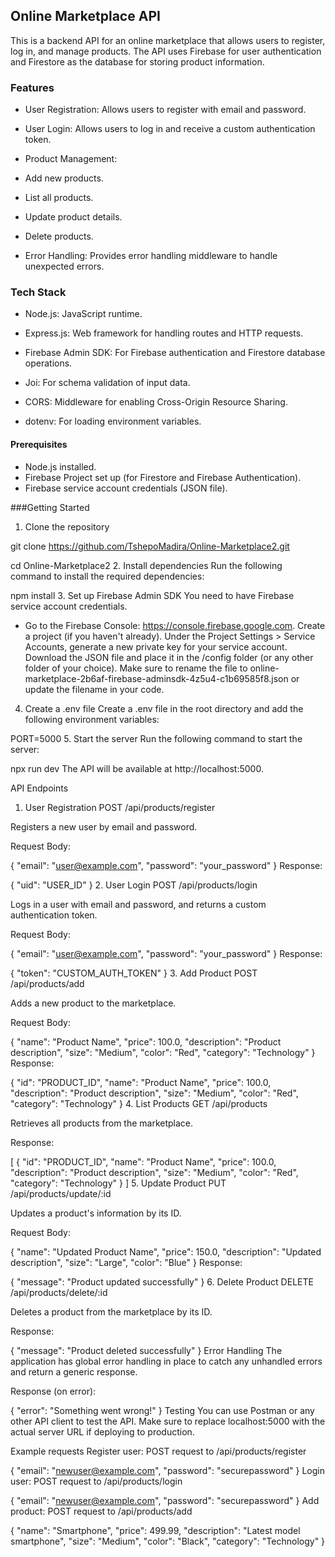 ## Online Marketplace API
This is a backend API for an online marketplace that allows users to register, log in, and manage products. The API uses Firebase for user authentication and Firestore as the database for storing product information.

### Features

- User Registration: Allows users to register with email and password.
- User Login: Allows users to log in and receive a custom authentication token.

- Product Management:
- Add new products.
 - List all products.
- Update product details.
- Delete products.

- Error Handling: Provides error handling middleware to handle unexpected errors.

### Tech Stack
- Node.js: JavaScript runtime.
- Express.js: Web framework for handling routes and HTTP requests.
 - Firebase Admin SDK: For Firebase authentication and Firestore database operations.

- Joi: For schema validation of input data.
- CORS: Middleware for enabling Cross-Origin Resource Sharing.
- dotenv: For loading environment variables.

#### Prerequisites
- Node.js installed.
 - Firebase Project set up (for Firestore and Firebase Authentication).
- Firebase service account credentials (JSON file).

 ###Getting Started
1. Clone the repository

git clone https://github.com/TshepoMadira/Online-Marketplace2.git

cd Online-Marketplace2
2. Install dependencies
Run the following command to install the required dependencies:


npm install
3. Set up Firebase Admin SDK
You need to have Firebase service account credentials.

- Go to the Firebase Console: https://console.firebase.google.com.
Create a project (if you haven't already).
Under the Project Settings > Service Accounts, generate a new private key for your service account.
Download the JSON file and place it in the /config folder (or any other folder of your choice).
Make sure to rename the file to online-marketplace-2b6af-firebase-adminsdk-4z5u4-c1b69585f8.json or update the filename in your code.

4. Create a .env file
Create a .env file in the root directory and add the following environment variables:


PORT=5000
5. Start the server
Run the following command to start the server:


npx run dev
The API will be available at http://localhost:5000.

API Endpoints
1. User Registration
POST /api/products/register

Registers a new user by email and password.

Request Body:


{
  "email": "user@example.com",
  "password": "your_password"
}
Response:


{
  "uid": "USER_ID"
}
2. User Login
POST /api/products/login

Logs in a user with email and password, and returns a custom authentication token.

Request Body:


{
  "email": "user@example.com",
  "password": "your_password"
}
Response:

{
  "token": "CUSTOM_AUTH_TOKEN"
}
3. Add Product
POST /api/products/add

Adds a new product to the marketplace.

Request Body:


{
  "name": "Product Name",
  "price": 100.0,
  "description": "Product description",
  "size": "Medium",
  "color": "Red",
  "category": "Technology"
}
Response:


{
  "id": "PRODUCT_ID",
  "name": "Product Name",
  "price": 100.0,
  "description": "Product description",
  "size": "Medium",
  "color": "Red",
  "category": "Technology"
}
4. List Products
GET /api/products

Retrieves all products from the marketplace.

Response:


[
  {
    "id": "PRODUCT_ID",
    "name": "Product Name",
    "price": 100.0,
    "description": "Product description",
    "size": "Medium",
    "color": "Red",
    "category": "Technology"
  }
]
5. Update Product
PUT /api/products/update/:id

Updates a product's information by its ID.

Request Body:


{
  "name": "Updated Product Name",
  "price": 150.0,
  "description": "Updated description",
  "size": "Large",
  "color": "Blue"
}
Response:


{
  "message": "Product updated successfully"
}
6. Delete Product
DELETE /api/products/delete/:id

Deletes a product from the marketplace by its ID.

Response:


{
  "message": "Product deleted successfully"
}
Error Handling
The application has global error handling in place to catch any unhandled errors and return a generic response.

Response (on error):

{
  "error": "Something went wrong!"
}
Testing
You can use Postman or any other API client to test the API. Make sure to replace localhost:5000 with the actual server URL if deploying to production.

Example requests
Register user:
POST request to /api/products/register


{
  "email": "newuser@example.com",
  "password": "securepassword"
}
Login user:
POST request to /api/products/login


{
  "email": "newuser@example.com",
  "password": "securepassword"
}
Add product:
POST request to /api/products/add


{
  "name": "Smartphone",
  "price": 499.99,
  "description": "Latest model smartphone",
  "size": "Medium",
  "color": "Black",
  "category": "Technology"
}
